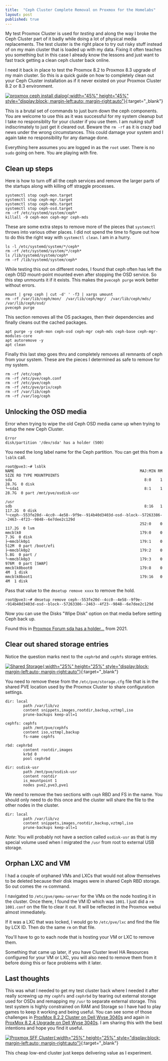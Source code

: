 ```yaml
---
title:  "Ceph Cluster Complete Removal on Proxmox for the Homelabs"
layout: post
published: true
---
```


My test Proxmox Cluster is used for *testing* and along the way I broke the Ceph Cluster part of it badly while doing a lot of physical media replacements. The test cluster is the right place to try out risky stuff instead of on my main cluster that is loaded up with my data. Fixing it often teaches you something but in this case I already know the lessons and just want to fast track getting a clean ceph cluster back online.

I need it back in place to test the Proxmox 8.2 to Proxmox 8.3 upgrade of my main cluster. So this is a quick guide on how to completely clean out your Ceph Cluster installation as if it never existed on your Proxmox Cluster 8.2 or 8.3 environment.

[![proxmox ceph install dialog](/assets/images/proxmox-ceph-upgrade.png "proxmox ceph install dialog"){:width="45%" height="45%" style="display:block; margin-left:auto; margin-right:auto"}](/assets/images/proxmox-ceph-upgrade.png){:target="_blank"}

<!-- excerpt-end -->

This is a brutal set of commands to just burn down the ceph components. You are welcome to use this as it was successful for my system cleanup but I take no responsiblity for your cluster if you use them. I am *nuking* stuff indiscrimately to just get it cleared out. Beware the `rm -rf` as it is crazy bad news under the wrong circumstances. This could damage your system and I again take no responsibility for any damage done.

Everything here assumes you are logged in as the `root` user. There is no `sudo` going on here. You are playing with fire.

## Clean up steps

Here is how to turn off all the ceph services and remove the larger parts of the startups along with killing off straggle processes.

``` console
systemctl stop ceph-mon.target
systemctl stop ceph-mgr.target
systemctl stop ceph-mds.target
systemctl stop ceph-osd.target
rm -rf /etc/systemd/system/ceph*
killall -9 ceph-mon ceph-mgr ceph-mds
```

These are some extra steps to remove more of the pieces that `systemctl` throws into various other places. I did not spend the time to figure out how to do this the right way with `systemctl clean`. I am in a hurry.

``` console
ls -l /etc/systemd/system/*/ceph*
rm -rf /etc/systemd/system/*/ceph*
ls /lib/systemd/system/ceph*
rm -rf /lib/systemd/system/ceph*
```

While testing this out on different nodes, I found that ceph often has left the ceph OSD mount-point mounted even after stopping the OSD service. So this step unmounts it if it exists. This makes the `pveceph purge` work better without errors.

``` console
mount | grep ceph | cut -d' ' -f3 | xargs umount
rm -rf /var/lib/ceph/mon/  /var/lib/ceph/mgr/  /var/lib/ceph/mds/  /var/lib/ceph/osd/
pveceph purge
```

This section removes all the OS packages, then their dependencies and finally cleans out the cached packages.

``` console
apt purge -y ceph-mon ceph-osd ceph-mgr ceph-mds ceph-base ceph-mgr-modules-core
apt autoremove -y
apt clean
```

Finally this last step goes thru and completely removes all remnants of ceph from your system. These are the pieces I determined as safe to remove for my system.

``` console
rm -rf /etc/ceph
rm -rf /etc/pve/ceph.conf
rm -rf /etc/pve/ceph
rm -rf /etc/pve/priv/ceph
rm -rf /var/lib/ceph
rm -rf /var/log/ceph
```

## Unlocking the OSD media

Error when trying to wipe the old Ceph OSD media came up when trying to setup the new Ceph Cluster.

``` text
Error
disk/partition '/dev/sda' has a holder (500)
```

You need the long label name for the Ceph partition. You can get this from a `lsblk` call.

``` console
root@pve3:~# lsblk
NAME                                                        MAJ:MIN RM   SIZE RO TYPE MOUNTPOINTS
sda                                                           8:0    1  28.7G  0 disk
└─sda1                                                        8:1    1  28.7G  0 part /mnt/pve/osdisk-usr
                                                                                      /usr
sdb                                                           8:16   1 117.2G  0 disk
└─ceph--553fe20d--4cc0--4e58--9f9e--914b40d3403d-osd--block--57263386--2463--4f23--9848--6e7dee2c129d
                                                            252:0    0 117.2G  0 lvm
mmcblk0                                                     179:0    0   7.3G  0 disk
├─mmcblk0p1                                                 179:1    0   512M  0 part /boot/efi
├─mmcblk0p2                                                 179:2    0   5.8G  0 part /
└─mmcblk0p3                                                 179:3    0   976M  0 part [SWAP]
mmcblk0boot0                                                179:8    0     4M  1 disk
mmcblk0boot1                                                179:16   0     4M  1 disk
```

Pass that value to the `dmsetup remove xxxx` to remove the hold.

``` console
root@pve3:~# dmsetup remove ceph--553fe20d--4cc0--4e58--9f9e--914b40d3403d-osd--block--57263386--2463--4f23--9848--6e7dee2c129d
```

Now you can use the Disks "Wipe Disk" option on that media before setting Ceph back up.

Found this in [Proxmox Forum sda has a holder...](https://forum.proxmox.com/threads/sda-has-a-holder.97771/post-513875) from 2021.

## Clear out shared storage entries

Notice the question marks next to the `cephrbd` and `cephfs` storage entries.

[![Shared Storage](/assets/images/proxmox-ceph-storage-cleanup.png "Shared Storage"){:width="25%" height="25%" style="display:block; margin-left:auto; margin-right:auto"}](/assets/images/proxmox-ceph-storage-cleanup.png){:target="_blank"}

You need to remove these from the `/etc/pve/storage.cfg` file that is in the shared PVE location used by the Proxmox Cluster to share configuration settings.

``` text
dir: local
        path /var/lib/vz
        content snippets,images,rootdir,backup,vztmpl,iso
        prune-backups keep-all=1

cephfs: cephfs
        path /mnt/pve/cephfs
        content iso,vztmpl,backup
        fs-name cephfs

rbd: cephrbd
        content rootdir,images
        krbd 0
        pool cephrbd

dir: osdisk-usr
        path /mnt/pve/osdisk-usr
        content rootdir
        is_mountpoint 1
        nodes pve2,pve3,pve1
```

We need to remove the two sections with `ceph` RBD and FS in the name. You should only need to do this once and the cluster will share the file to the other nodes in the cluster.

``` text
dir: local
        path /var/lib/vz
        content snippets,images,rootdir,backup,vztmpl,iso
        prune-backups keep-all=1
```

*Note*: You will probably not have a section called `osdisk-usr` as that is my special volume used when I migrated the `/usr` from root to external USB storage.

## Orphan LXC and VM

I had a couple of orphaned VMs and LXCs that would not allow themselves to be deleted because their disk images were in shared Ceph RBD storage. So out comes the `rm` command.

I navigated to `/etc/pve/qemu-server` for the VMs on the node hosting it in the cluster. Once there, I found the VM ID which was `1001`. I just did a `rm 1001.conf` on the file to clear it out. It will be reflected in the Proxmox webui almost immediately.

If it was a LXC that was locked, I would go to `/etc/pve/lxc` and find the file by LCX ID. Then do the same `rm` on that file.

You'll have to go to each node that is hosting your VM or LXC to remove them.

Something that came up later, if you have Cluster level HA Resources configured for your VM or LXC, you will also need to remove them from it before doing this or face problems with it later.

## Last thoughts

This was what I needed to get my test cluster back where I needed it after really screwing up my `cephfs` and `cephrbd` by tearing out external storage used for OSDs and remapping my `/usr` to separate external storage. This test system is highly constrained on RAM and Storage so I have had to play games to keep it working and being useful. You can see some of those challenges in [ProxMox 8.2.2 Cluster on Dell Wyse 3040s](/proxmox-8-dell-wyse-3040/) and again in [ProxMox 8.2.4 Upgrade on Dell Wyse 3040s](/proxmox-8-dell-wyse-3040-upgrade/). I am sharing this with the best intentions and hope you find it useful.

[![Proxmox SFF Cluster](/assets/images/proxmox-8-sff-testbed-upgrade.png "Proxmox SFF Cluster"){:width="25%" height="25%" style="display:block; margin-left:auto; margin-right:auto"}](/assets/images/proxmox-8-sff-testbed-upgrade.png){:target="_blank"}

This cheap low-end cluster just keeps delivering value as I experiment.
